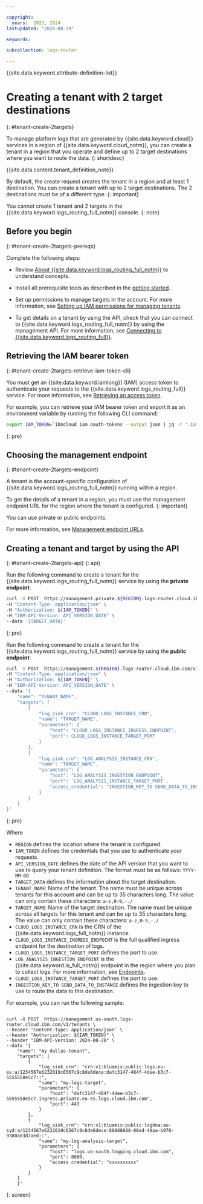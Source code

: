 ```yaml
---

copyright:
  years:  2023, 2024
lastupdated: "2024-08-29"

keywords:

subcollection: logs-router

---
```


{{site.data.keyword.attribute-definition-list}}

# Creating a tenant with 2 target destinations
{: #tenant-create-2targets}

To manage platform logs that are generated by {{site.data.keyword.cloud}} services in a region of {{site.data.keyword.cloud_notm}}, you can create a tenant in a region that you operate and define up to 2 target destinations where you want to route the data.
{: shortdesc}

{{site.data.content.tenant_definition_note}}

By default, the create request creates the tenant in a region and at least 1 destination. You can create a tenant with up to 2 target destinations. The 2 destinations must be of a different type.
{: important}

You cannot create 1 tenant and 2 targets in the {{site.data.keyword.logs_routing_full_notm}} console.
{: note}


## Before you begin
{: #tenant-create-2targets-prereqs}

Complete the following steps:

- Review [About {{site.data.keyword.logs_routing_full_notm}}](/docs/logs-router?topic=logs-router-about) to understand concepts.

- Install all prerequisite tools as described in the [getting started](/docs/logs-router?topic=logs-router-getting-started&interface=ui#getting-started-before-you-begin-2).

- Set up permissions to manage targets in the account. For more information, see [Setting up IAM permissions for managing tenants](/docs/logs-router?topic=logs-router-tenant-iam-permissions).

- To get details on a tenant by using the API, check that you can connect to {{site.data.keyword.logs_routing_full_notm}} by using the management API. For more information, see [Connecting to {{site.data.keyword.logs_routing_full}}](/docs/logs-router?topic=logs-router-about#about_connecting).

## Retrieving the IAM bearer token
{: #tenant-create-2targets-retrieve-iam-token-cli}


You must get an {{site.data.keyword.iamlong}} (IAM) access token to authenticate your requests to the {{site.data.keyword.logs_routing_full}} service. For more information, see [Retrieving an access token](/docs/logs-router?topic=logs-router-retrieve-access-token).

For example, you can retrieve your IAM bearer token and export it as an environment variable by running the following CLI command:

```sh
export IAM_TOKEN=`ibmcloud iam oauth-tokens --output json | jq -r '.iam_token'`
```
{: pre}




## Choosing the management endpoint
{: #tenant-create-2targets-endpoint}


A tenant is the account-specific configuration of {{site.data.keyword.logs_routing_full_notm}} running within a region.

To get the details of a tenant in a region, you must use the management endpoint URL for the region where the tenant is configured.
{: important}

You can use private or public endpoints.

For more information, see [Management endpoint URLs](/docs/logs-router?topic=logs-router-endpoints).


## Creating a tenant and target by using the API
{: #tenant-create-2targets-api}
{: api}




Run the following command to create a tenant for the {{site.data.keyword.logs_routing_full_notm}} service by using the **private endpoint**:

```sh
curl -X POST  https://management.private.${REGION}.logs-router.cloud.ibm.com/v1/tenants \
-H "Content-Type: application/json" \
-H "Authorization: ${IAM_TOKEN}" \
-H "IBM-API-Version: API_VERSION_DATE" \
--data '{TARGET_DATA}'
```
{: pre}

Run the following command to create a tenant for the {{site.data.keyword.logs_routing_full_notm}} service by using the **public endpoint**:

```sh
curl -X POST  https://management.${REGION}.logs-router.cloud.ibm.com/v1/tenants \
-H "Content-Type: application/json" \
-H "Authorization: ${IAM_TOKEN}" \
-H "IBM-API-Version: API_VERSION_DATE" \
--data '{
    "name": "TENANT_NAME",
    "targets": [
        {
            "log_sink_crn": "CLOUD_LOGS_INSTANCE_CRN",
            "name": "TARGET_NAME",
            "parameters": {
                "host": "CLOUD_LOGS_INSTANCE_INGRESS_ENDPOINT",
                "port": CLOUD_LOGS_INSTANCE_TARGET_PORT
            }
        },
        {
            "log_sink_crn": "LOG_ANALYSIS_INSTANCE_CRN",
            "name": "TARGET_NAME",
            "parameters": {
                "host": "LOG_ANALYSIS_INGESTION_ENDPOINT",
                "port": `LOG_ANALYSIS_INSTANCE_TARGET_PORT`,
                "access_credential": "INGESTION_KEY_TO SEND_DATA_TO_INSTANCE"
            }
        }
    ]
}'
```
{: pre}

Where
- `REGION` defines the location where the tenant is configured.
- `IAM_TOKEN` defines the credentials that you use to authenticate your requests.
- `API_VERSION_DATE` defines the date of the API version that you want to use to query your tenant definition. The format must be as follows: `YYYY-MM-DD`
- `TARGET_DATA` defines the information about the target destination.
- `TENANT_NAME`: Name of the tenant. The name must be unique across tenants for this account and can be up to 35 characters long. The value can only contain these characters: `a-z,0-9,-./`
- `TARGET_NAME`: Name of the target destination. The name must be unique across all targets for this tenant and can be up to 35 characters long. The value can only contain these characters: `a-z,0-9,-./`
- `CLOUD_LOGS_INSTANCE_CRN` is the CRN of the {{site.data.keyword.logs_full_notm}} instance.
- `CLOUD_LOGS_INSTANCE_INGRESS_ENDPOINT` is the full qualified ingress endpoint for the destination of logs.
- `CLOUD_LOGS_INSTANCE_TARGET_PORT` defines the port to use.
- `LOG_ANALYSIS_INGESTION_ENDPOINT` is the {{site.data.keyword.la_full_notm}} endpoint in the region where you plan to collect logs. For more information, see [Endpoints](/docs/log-analysis?topic=log-analysis-endpoints#endpoints_ingestion).
- `CLOUD_LOGS_INSTANCE_TARGET_PORT` defines the port to use.
- `INGESTION_KEY_TO SEND_DATA_TO_INSTANCE` defines the ingestion key to use to route the data to this destination.

For example, you can run the following sample:

```

curl -X POST  https://management.us-south.logs-router.cloud.ibm.com/v1/tenants \
--header 'Content-Type: application/json' \
--header "Authorization: ${IAM_TOKEN}" \
--header "IBM-API-Version: 2024-08-28" \
--data '{
    "name": "my dallas-tenant",
    "targets": [
        {
            "log_sink_crn": "crn:v1:bluemix:public:logs:eu-es:a/1234567e6232019c6567c9c8de6dece:dafc3147-484f-4dee-b3c7-5555558e5c7::",
            "name": "my-logs-target",
            "parameters": {
                "host": "dafc3147-484f-4dee-b3c7-5555558e5c7.ingress.private.eu-es.logs.cloud.ibm.com",
                "port": 443
            }
        },
        {
            "log_sink_crn": "crn:v1:bluemix:public:logdna:au-syd:a/1234567e6232019c6567c9c8de6dece:88888888-08ed-49aa-b976-9380ad3d7aed::",
            "name": "my-log-analysis-target",
            "parameters": {
                "host": "logs.us-south.logging.cloud.ibm.com",
                "port": 8080,
                "access_credential": "xxxxxxxxxx"
            }
        }
    ]
    }'
```
{: screen}
